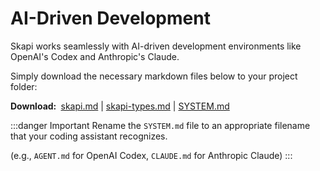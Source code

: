 # AI-Driven Development

Skapi works seamlessly with AI-driven development environments like OpenAI's Codex and Anthropic's Claude.

Simply download the necessary markdown files below to your project folder:

**Download:&nbsp;** 
<a href="https://docs.skapi.com/skapi.md" download="skapi.md">skapi.md</a> | 
<a href="https://docs.skapi.com/skapi-types.md" download="skapi-types.md">skapi-types.md</a> | 
<a href="https://docs.skapi.com/SYSTEM.md" download="SYSTEM.md">SYSTEM.md</a>

:::danger Important
Rename the `SYSTEM.md` file to an appropriate filename that your coding assistant recognizes.

(e.g., `AGENT.md` for OpenAI Codex, `CLAUDE.md` for Anthropic Claude) 
:::